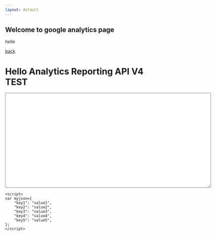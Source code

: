 ```yaml
---
layout: default
---
```


## Welcome to google analytics page

_hello_

[back](./)

<html>

<head>
	<meta charset="utf-8">
	<title>Hello Analytics Reporting API V4</title>
	<meta name="google-signin-client_id" content="436705610339-iv7fudo64feeivnd939pqd6df4nu5suv.apps.googleusercontent.com">
	<meta name="google-signin-scope" content="https://www.googleapis.com/auth/analytics.readonly">
	<script src="https://d3js.org/d3.v5.min.js"></script>
</head>

<body>	
<h1>Hello Analytics Reporting API V4 TEST</h1>
	
<!-- The Sign-in button. This will run `queryReports()` on success. -->
<p class="g-signin2" data-onsuccess="queryReports"></p>
	
<!-- The API response will be printed here. -->
<textarea cols="80" rows="20" id="query-output"></textarea>
	
<script>
// Replace with your view ID.
var VIEW_ID1 = '197883945';
var VIEW_ID2 = '198637112';	

// Query the API and print the results to the page.
function queryReports() {
	    console.log('queryReports1 called');
	    gapi.client.request({
	      path: '/v4/reports:batchGet',
	      root: 'https://analyticsreporting.googleapis.com/',
	      method: 'POST',
	      body: {
	        reportRequests: [
	          {
	            viewId: VIEW_ID2,
	            dateRanges: [
	              	{
	               		startDate: '7daysAgo',
	                	endDate: 'yesterday'
	              	}
	            ],
	            metrics: [
	            	{expression: 'ga:users'},
					// {expression: 'ga:sessions'}
	            ],
				dimensions: [
					{'name':'ga:userType'},
					// {'name':'ga:deviceCategory'}
				]

	          }
	        ]
	      }
	    }).then(displayResults, console.error.bind(console));
	    console.log('finished');

		// console.log('queryReports2 called');
	    // gapi.client.request({
	    //   path: '/v4/reports:batchGet',
	    //   root: 'https://analyticsreporting.googleapis.com/',
	    //   method: 'POST',
	    //   body: {
	    //     reportRequests: [
	    //       {
	    //         viewId: VIEW_ID2,
	    //         dateRanges: [
	    //           	{
	    //            		startDate: '7daysAgo',
	    //             	endDate: 'yesterday'
	    //           	}
	    //         ],
	    //         metrics: [
	    //         	{expression: 'ga:users'},
		// 			{expression: 'ga:sessions'}
	    //         ],
		// 		dimensions: [
		// 			{'name':'ga:userType'},
		// 			{'name':'ga:deviceCategory'}
		// 		]

	    //       }
	    //     ]
	    //   }
	    // }).then(displayResults, console.error.bind(console));
	    // console.log('finished');
	  }

function displayResults(response) {
	    var formattedJson = JSON.stringify(response.result, null, 2);
	    console.log('Results : ', formattedJson);
	    document.getElementById('query-output').value += formattedJson;

		var obj = JSON.parse(formattedJson);
		console.log('15');
		console.log('a : ', obj.reports);
		console.log('b : ', obj.reports[0]);
		console.log('dimensions: ', obj.reports[0].columnHeader.dimensions);
		console.log('data.totals: ', obj.reports[0].data.totals);
		console.log('metricHeaderEntries: ', obj.reports[0].columnHeader.metricHeader.metricHeaderEntries);	
		//console.log('metrics: ', obj.reports[0].data.rows[0].metrics);
	  }
</script>
    <script>
    var myjson={
        "key1": "value1",
        "key2": "value2",
        "key3": "value3",
        "key4": "value4",
        "key5": "value5",
    };
    </script>
<!-- Load the JavaScript API client and Sign-in library. -->
<script src="https://apis.google.com/js/client:platform.js"></script>
	
</body>
</html>
